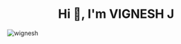 <h1 align="center">Hi 👋, I'm VIGNESH J</h1>

<p align="left"> <img src="https://komarev.com/ghpvc/?username=wignesh&label=Profile%20views&color=000000&style=flat" alt="wignesh" /> </p>
<!-- 
- 📫 How to reach me **vignesh@programmer.net**

- 📄 Know about me [https://veee.ga](https://veee.ga)

- 👤 LinkedIn [https://linkedin.com/in/wignesh](https://linkedin.com/in/wignesh)

- ☁️ Qwiklabs [https://www.qwiklabs.com/public_profiles/77062cc1-c1d1-4990-9a9d-d06b919a1dea](https://www.qwiklabs.com/public_profiles/77062cc1-c1d1-4990-9a9d-d06b919a1dea)

- 👨‍💻 Hacker Rank [https://www.hackerrank.com/vigneshjp](https://www.hackerrank.com/vigneshjp)

- 👨‍💻 Hacker Earth [https://www.hackerearth.com/@wignesh](https://www.hackerearth.com/@wignesh)

- 📄 Resume [RESUME](https://docs.google.com/document/d/1PBrAAternN_k71j6CufRr6uxoVcb_NZVdNzzC_sJM-8/edit?usp=sharing)

<!--
**Wignesh/Wignesh** is a ✨ _special_ ✨ repository because its `README.md` (this file) appears on your GitHub profile.

Here are some ideas to get you started:

- 🔭 I’m currently working on ...
- 🌱 I’m currently learning ...
- 👯 I’m looking to collaborate on ...
- 🤔 I’m looking for help with ...
- 💬 Ask me about ...
- 📫 How to reach me: ...
- 😄 Pronouns: ...
- ⚡ Fun fact: ...
-->
<!-- ![Metrics](https://metrics.lecoq.io/Wignesh?template=classic&activity=1&isocalendar=1&languages=1&tweets=1&followup=1&posts=1&stars=1&posts.limit=4&posts.source=dev.to&isocalendar.duration=full-year&tweets.limit=2&tweets.user=Wignesh&stars.limit=4&activity.limit=5&activity.days=14&activity.filter=all&config.timezone=UTC&config.animated=true)
 -->
